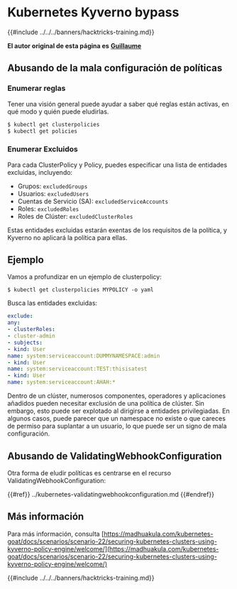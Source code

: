 # Kubernetes Kyverno bypass

{{#include ../../../banners/hacktricks-training.md}}

**El autor original de esta página es** [**Guillaume**](https://www.linkedin.com/in/guillaume-chapela-ab4b9a196)


## Abusando de la mala configuración de políticas

### Enumerar reglas

Tener una visión general puede ayudar a saber qué reglas están activas, en qué modo y quién puede eludirlas.
```bash
$ kubectl get clusterpolicies
$ kubectl get policies
```
### Enumerar Excluidos

Para cada ClusterPolicy y Policy, puedes especificar una lista de entidades excluidas, incluyendo:

- Grupos: `excludedGroups`
- Usuarios: `excludedUsers`
- Cuentas de Servicio (SA): `excludedServiceAccounts`
- Roles: `excludedRoles`
- Roles de Clúster: `excludedClusterRoles`

Estas entidades excluidas estarán exentas de los requisitos de la política, y Kyverno no aplicará la política para ellas.

## Ejemplo

Vamos a profundizar en un ejemplo de clusterpolicy:
```
$ kubectl get clusterpolicies MYPOLICY -o yaml
```
Busca las entidades excluidas:
```yaml
exclude:
any:
- clusterRoles:
- cluster-admin
- subjects:
- kind: User
name: system:serviceaccount:DUMMYNAMESPACE:admin
- kind: User
name: system:serviceaccount:TEST:thisisatest
- kind: User
name: system:serviceaccount:AHAH:*
```
Dentro de un clúster, numerosos componentes, operadores y aplicaciones añadidos pueden necesitar exclusión de una política de clúster. Sin embargo, esto puede ser explotado al dirigirse a entidades privilegiadas. En algunos casos, puede parecer que un namespace no existe o que careces de permiso para suplantar a un usuario, lo que puede ser un signo de mala configuración.

## Abusando de ValidatingWebhookConfiguration

Otra forma de eludir políticas es centrarse en el recurso ValidatingWebhookConfiguration:

{{#ref}}
../kubernetes-validatingwebhookconfiguration.md
{{#endref}}

## Más información

Para más información, consulta [https://madhuakula.com/kubernetes-goat/docs/scenarios/scenario-22/securing-kubernetes-clusters-using-kyverno-policy-engine/welcome/](https://madhuakula.com/kubernetes-goat/docs/scenarios/scenario-22/securing-kubernetes-clusters-using-kyverno-policy-engine/welcome/)

{{#include ../../../banners/hacktricks-training.md}}
